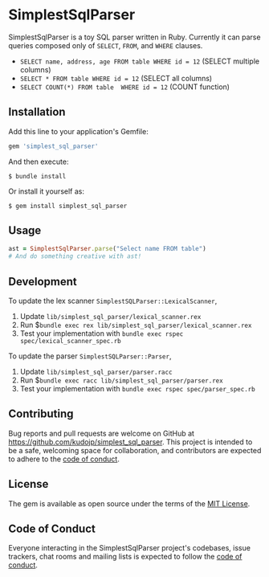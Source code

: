# SimplestSqlParser

SimplestSqlParser is a toy SQL parser written in Ruby.
Currently it can parse queries composed only of `SELECT`, `FROM`, and `WHERE` clauses.

- `SELECT name, address, age FROM table WHERE id = 12` (SELECT multiple columns)
- `SELECT * FROM table WHERE id = 12` (SELECT all columns)
- `SELECT COUNT(*) FROM table  WHERE id = 12` (COUNT function)

## Installation

Add this line to your application's Gemfile:

```ruby
gem 'simplest_sql_parser'
```

And then execute:

```
$ bundle install
```

Or install it yourself as:

```
$ gem install simplest_sql_parser
```

## Usage

```rb
ast = SimplestSqlParser.parse("Select name FROM table")
# And do something creative with ast!
```

## Development

To update the lex scanner `SimplestSQLParser::LexicalScanner`,
1. Update `lib/simplest_sql_parser/lexical_scanner.rex`
2. Run $`bundle exec rex lib/simplest_sql_parser/lexical_scanner.rex`
3. Test your implementation with `bundle exec rspec spec/lexical_scanner_spec.rb`


To update the parser `SimplestSQLParser::Parser`,
1. Update `lib/simplest_sql_parser/parser.racc`
2. Run $`bundle exec racc lib/simplest_sql_parser/parser.rex`
3. Test your implementation with `bundle exec rspec spec/parser_spec.rb`

## Contributing

Bug reports and pull requests are welcome on GitHub at https://github.com/kudojp/simplest_sql_parser. This project is intended to be a safe, welcoming space for collaboration, and contributors are expected to adhere to the [code of conduct](https://github.com/[USERNAME]/simplest_sql_parser/blob/master/CODE_OF_CONDUCT.md).

## License

The gem is available as open source under the terms of the [MIT License](https://opensource.org/licenses/MIT).

## Code of Conduct

Everyone interacting in the SimplestSqlParser project's codebases, issue trackers, chat rooms and mailing lists is expected to follow the [code of conduct](https://github.com/[USERNAME]/simplest_sql_parser/blob/master/CODE_OF_CONDUCT.md).
